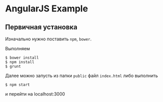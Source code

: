 # AngularJS Example

## Первичная установка

Изначально нужно поставить `npm`, `bower`.

Выполняем

    $ bower install
    $ npm install
    $ grunt

Далее можно запусть из папки `public` файл `index.html` либо выполнить

    $ npm start

и перейти на localhost:3000
